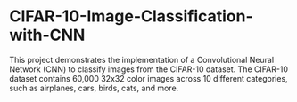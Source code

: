 # CIFAR-10-Image-Classification-with-CNN
This project demonstrates the implementation of a Convolutional Neural Network (CNN) to classify images from the CIFAR-10 dataset. The CIFAR-10 dataset contains 60,000 32x32 color images across 10 different categories, such as airplanes, cars, birds, cats, and more.
